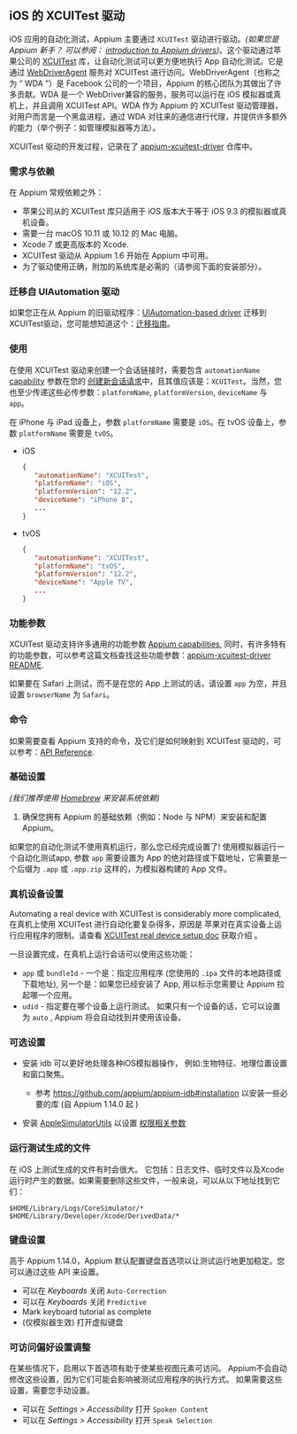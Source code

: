## iOS 的 XCUITest 驱动

iOS 应用的自动化测试，Appium 主要通过 `XCUITest` 驱动进行驱动。_(如果您是 Appium 新手？ 可以参阅： [introduction to Appium drivers](#TODO))_。这个驱动通过苹果公司的 [XCUITest](https://developer.apple.com/library/content/documentation/DeveloperTools/Conceptual/testing_with_xcode/chapters/09-ui_testing.html) 库，让自动化测试可以更方便地执行 App 自动化测试。它是通过 [WebDriverAgent](https://github.com/facebook/webdriveragent) 服务对 XCUITest 进行访问。WebDriverAgent（也称之为 “ WDA ”）是 Facebook 公司的一个项目，Appium 的核心团队为其做出了许多贡献。WDA 是一个 WebDriver兼容的服务，服务可以运行在 iOS 模拟器或真机上，并且调用 XCUITest API。WDA 作为 Appium 的 XCUITest 驱动管理器，对用户而言是一个黑盒进程，通过 WDA 对往来的通信进行代理，并提供许多额外的能力（举个例子：如管理模拟器等方法）。

XCUITest 驱动的开发过程，记录在了 [appium-xcuitest-driver](https://github.com/appium/appium-xcuitest-driver) 仓库中。


### 需求与依赖

在 Appium 常规依赖之外：

* 苹果公司从的 XCUITest 库只适用于 iOS 版本大于等于 iOS 9.3 的模拟器或真机设备。
* 需要一台 macOS 10.11 或 10.12 的 Mac 电脑。
* Xcode 7 或更高版本的 Xcode.
* XCUITest 驱动从 Appium 1.6 开始在 Appium 中可用。
* 为了驱动使用正确，附加的系统库是必需的（请参阅下面的安装部分）。

### 迁移自 UIAutomation 驱动

如果您正在从 Appium 的旧驱动程序：[UIAutomation-based driver](/docs/en/drivers/ios-uiautomation.md) 迁移到XCUITest驱动，您可能想知道这个：[迁移指南](/docs/en/advanced-concepts/migrating-to-xcuitest.md)。


### 使用

在使用 XCUITest 驱动来创建一个会话链接时，需要包含 `automationName` [capability](#TODO) 参数在您的 [创建新会话请求](#TODO)中，且其值应该是：`XCUITest`。当然，您也至少传递这些必传参数：`platformName`, `platformVersion`, `deviceName` 与 `app`。

在 iPhone 与 iPad 设备上，参数 `platformName` 需要是 `iOS`。在 tvOS 设备上，参数 `platformName` 需要是 `tvOS`。

- iOS
   ```json
   {
      "automationName": "XCUITest",
      "platformName": "iOS",
      "platformVersion": "12.2",
      "deviceName": "iPhone 8",
      ...
   }
   ```
- tvOS
   ```json
   {
      "automationName": "XCUITest",
      "platformName": "tvOS",
      "platformVersion": "12.2",
      "deviceName": "Apple TV",
      ...
   }
   ```

### 功能参数

XCUITest 驱动支持许多通用的功能参数 [Appium
capabilities](/docs/en/writing-running-appium/caps.md), 同时，有许多特有的功能参数，可以参考这篇文档查找这些功能参数：[appium-xcuitest-driver
README](https://github.com/appium/appium-xcuitest-driver#desired-capabilities).

如果要在 Safari 上测试，而不是在您的 App 上测试的话，请设置 `app` 为空，并且设置 `browserName` 为 `Safari`。


### 命令

如果需要查看 Appium 支持的命令，及它们是如何映射到 XCUITest 驱动的，可以参考：[API
Reference](#TODO).


### 基础设置

_(我们推荐使用 [Homebrew](https://brew.sh) 来安装系统依赖)_

1. 确保您拥有 Appium 的基础依赖（例如：Node 与 NPM）来安装和配置 Appium。

如果您的自动化测试不使用真机运行，那么您已经完成设置了! 使用模拟器运行一个自动化测试app, 参数 `app` 需要设置为 App 的绝对路径或下载地址，它需要是一个后缀为 `.app` 或 `.app.zip` 这样的，为模拟器构建的 App 文件。

### 真机设备设置

Automating a real device with XCUITest is considerably more complicated, 
在真机上使用 XCUITest 进行自动化要复杂得多，原因是
苹果对在真实设备上运行应用程序的限制。请查看 [XCUITest real device setup doc](ios-xcuitest-real-devices.md) 获取介绍 。

一旦设置完成，在真机上运行会话可以使用这些功能：

* `app` 或 `bundleId` - 一个是：指定应用程序 (您使用的 `.ipa` 文件的本地路径或下载地址), 另一个是：如果您已经安装了 App, 用以标示您需要让 Appium 拉起哪一个应用。
* `udid` - 指定要在哪个设备上运行测试。 如果只有一个设备的话，它可以设置为 `auto` , Appium 将会自动找到并使用该设备。


### 可选设置

* 安装 idb 可以更好地处理各种iOS模拟器操作，
例如:生物特征、地理位置设置和窗口聚焦。
    * 参考 https://github.com/appium/appium-idb#installation 以安装一些必要的库 (自 Appium 1.14.0 起 )

* 安装 [AppleSimulatorUtils](https://github.com/wix/AppleSimulatorUtils)
以设置 [权限相关参数](https://github.com/appium/appium-xcuitest-driver#desired-capabilities)

### 运行测试生成的文件

在 iOS 上测试生成的文件有时会很大。 它包括：日志文件、临时文件以及Xcode运行时产生的数据。如果需要删除这些文件，一般来说，可以从以下地址找到它们：

```
$HOME/Library/Logs/CoreSimulator/*
$HOME/Library/Developer/Xcode/DerivedData/*
```

### 键盘设置
高于 Appium 1.14.0，Appium 默认配置键盘首选项以让测试运行地更加稳定。您可以通过这些 API 来设置。

- 可以在 _Keyboards_ 关闭 `Auto-Correction`
- 可以在 _Keyboards_ 关闭 `Predictive`
- Mark keyboard tutorial as complete
- (仅模拟器生效) 打开虚拟键盘

### 可访问偏好设置调整

在某些情况下，启用以下首选项有助于使某些视图元素可访问。
Appium不会自动修改这些设置，因为它们可能会影响被测试应用程序的执行方式。
如果需要这些设置，需要您手动设置。

- 可以在 _Settings > Accessibility_ 打开 `Spoken Content`
- 可以在 _Settings > Accessibility_ 打开 `Speak Selection`

